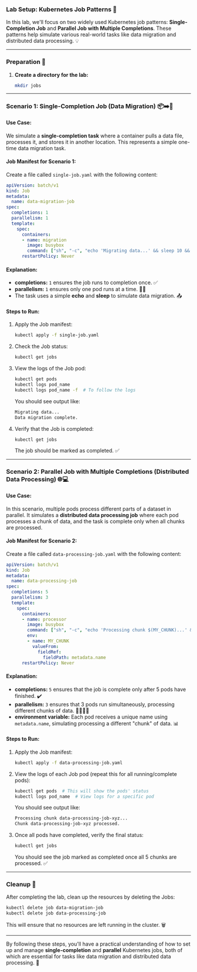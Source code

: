 
### **Lab Setup: Kubernetes Job Patterns** 🚀

In this lab, we'll focus on two widely used Kubernetes job patterns: **Single-Completion Job** and **Parallel Job with Multiple Completions**. These patterns help simulate various real-world tasks like data migration and distributed data processing. 💡

---

### **Preparation** 🔧

1. **Create a directory for the lab:**
   ```bash
   mkdir jobs
   ```

---

### **Scenario 1: Single-Completion Job (Data Migration)** 📦➡️📁

#### **Use Case:**  
We simulate a **single-completion task** where a container pulls a data file, processes it, and stores it in another location. This represents a simple one-time data migration task.

#### **Job Manifest for Scenario 1:**

Create a file called `single-job.yaml` with the following content:

```yaml
apiVersion: batch/v1
kind: Job
metadata:
  name: data-migration-job
spec:
  completions: 1
  parallelism: 1
  template:
    spec:
      containers:
      - name: migration
        image: busybox
        command: ["sh", "-c", "echo 'Migrating data...' && sleep 10 && echo 'Data migration complete.'"]
      restartPolicy: Never
```

#### **Explanation:**
- **completions:** `1` ensures the job runs to completion once. ✅
- **parallelism:** `1` ensures only one pod runs at a time. 🧑‍💻
- The task uses a simple **echo** and **sleep** to simulate data migration. 📤

#### **Steps to Run:**

1. Apply the Job manifest:
   ```bash
   kubectl apply -f single-job.yaml
   ```

2. Check the Job status:
   ```bash
   kubectl get jobs
   ```

3. View the logs of the Job pod:
   ```bash
   kubectl get pods
   kubectl logs pod_name
   kubectl logs pod_name -f  # To follow the logs
   ```

   You should see output like:
   ```bash
   Migrating data...
   Data migration complete.
   ```

4. Verify that the Job is completed:
   ```bash
   kubectl get jobs
   ```

   The job should be marked as completed. ✅

---

### **Scenario 2: Parallel Job with Multiple Completions (Distributed Data Processing)** 🌐💻

#### **Use Case:**  
In this scenario, multiple pods process different parts of a dataset in parallel. It simulates a **distributed data processing job** where each pod processes a chunk of data, and the task is complete only when all chunks are processed.

#### **Job Manifest for Scenario 2:**

Create a file called `data-processing-job.yaml` with the following content:

```yaml
apiVersion: batch/v1
kind: Job
metadata:
  name: data-processing-job
spec:
  completions: 5
  parallelism: 3
  template:
    spec:
      containers:
      - name: processor
        image: busybox
        command: ["sh", "-c", "echo 'Processing chunk $(MY_CHUNK)...' && sleep 20 && echo 'Chunk $(MY_CHUNK) processed.'"]
        env:
        - name: MY_CHUNK
          valueFrom:
            fieldRef:
              fieldPath: metadata.name
      restartPolicy: Never
```

#### **Explanation:**
- **completions:** `5` ensures that the job is complete only after 5 pods have finished. ✔️
- **parallelism:** `3` ensures that 3 pods run simultaneously, processing different chunks of data. 🏃‍♂️🏃‍♀️
- **environment variable:** Each pod receives a unique name using `metadata.name`, simulating processing a different "chunk" of data. 📊

#### **Steps to Run:**

1. Apply the Job manifest:
   ```bash
   kubectl apply -f data-processing-job.yaml
   ```

2. View the logs of each Job pod (repeat this for all running/complete pods):
   ```bash
   kubectl get pods  # This will show the pods' status
   kubectl logs pod_name  # View logs for a specific pod
   ```

   You should see output like:
   ```bash
   Processing chunk data-processing-job-xyz...
   Chunk data-processing-job-xyz processed.
   ```

3. Once all pods have completed, verify the final status:
   ```bash
   kubectl get jobs
   ```

   You should see the job marked as completed once all 5 chunks are processed. ✅

---

### **Cleanup** 🧹

After completing the lab, clean up the resources by deleting the Jobs:

```bash
kubectl delete job data-migration-job
kubectl delete job data-processing-job
```

This will ensure that no resources are left running in the cluster. 🗑️

---

By following these steps, you'll have a practical understanding of how to set up and manage **single-completion** and **parallel** Kubernetes jobs, both of which are essential for tasks like data migration and distributed data processing. 🌟
